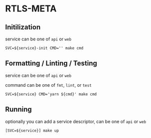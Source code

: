 # RTLS-META

## Initilization

service can be one of `api` or `web`

```
SVC=${service}-init CMD='' make cmd
```
## Formatting / Linting / Testing

service can be one of `api` or `web`

command can be one of `fmt`, `lint`, or `test`

```
SVC=${service} CMD='yarn ${cmd}' make cmd
```

## Running

optionally you can add a service descriptor, can be one of `api` or `web`

```
[SVC=${service}] make up
```
